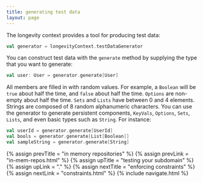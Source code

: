 ```yaml
---
title: generating test data
layout: page
---
```


The longevity context provides a tool for producing test data:

```scala
val generator = longevityContext.testDataGenerator
```

You can construct test data with the `generate` method by supplying
the type that you want to generate:

```scala
val user: User = generator.generate[User]
```

All members are filled in with random values. For example, a `Boolean`
will be `true` about half the time, and `false` about half the
time. `Options` are non-empty about half the time. `Sets` and `Lists`
have between 0 and 4 elements. Strings are composed of 8 random
alphanumeric characters. You can use the generator to generate
persistent components, `KeyVals`, `Options`, `Sets`, `Lists`, and even
basic types such as `String`. For instance:

```scala
val userId = generator.generate[UserId]
val bools = generator.generate[List[Boolean]]
val sampleString = generator.generate[String]
```

{% assign prevTitle = "in memory repositories" %}
{% assign prevLink = "in-mem-repos.html" %}
{% assign upTitle = "testing your subdomain" %}
{% assign upLink = "." %}
{% assign nextTitle = "enforcing constraints" %}
{% assign nextLink = "constraints.html" %}
{% include navigate.html %}
